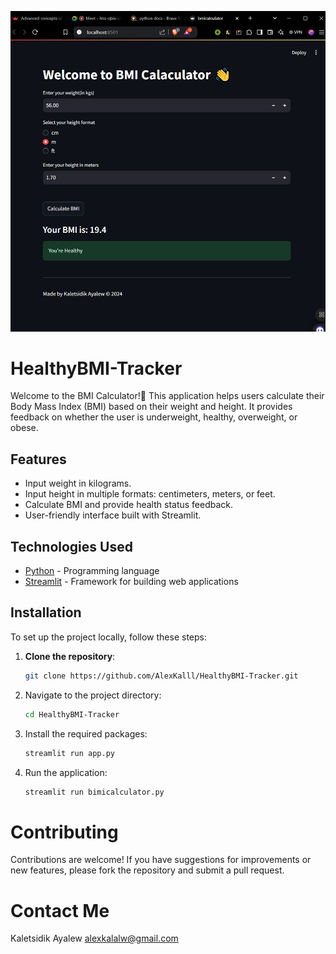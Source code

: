 <!-- open image demo1.jpg -->
![App's Demo](demo1.jpg)
# HealthyBMI-Tracker

Welcome to the BMI Calculator!👋 This application helps users calculate their Body Mass Index (BMI) based on their weight and height. It provides feedback on whether the user is underweight, healthy, overweight, or obese.


## Features
- Input weight in kilograms.
- Input height in multiple formats: centimeters, meters, or feet.
- Calculate BMI and provide health status feedback.
- User-friendly interface built with Streamlit.

## Technologies Used
- [Python](https://www.python.org/) - Programming language
- [Streamlit](https://streamlit.io/) - Framework for building web applications

## Installation
To set up the project locally, follow these steps:

1. **Clone the repository**:
   ```bash
   git clone https://github.com/AlexKalll/HealthyBMI-Tracker.git
2. Navigate to the project directory:
   ```bash
   cd HealthyBMI-Tracker
3. Install the required packages:
   ```bash
   streamlit run app.py
4. Run the application:
   ```bash
   streamlit run bimicalculator.py

# Contributing
Contributions are welcome! If you have suggestions for improvements or new features, please fork the repository and submit a pull request.

# Contact Me 
Kaletsidik Ayalew
alexkalalw@gmail.com